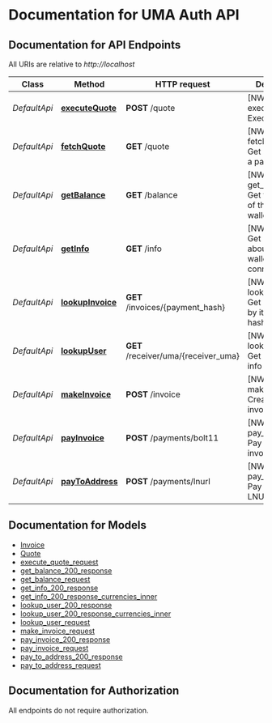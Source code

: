 # Documentation for UMA Auth API

<a name="documentation-for-api-endpoints"></a>
## Documentation for API Endpoints

All URIs are relative to *http://localhost*

| Class | Method | HTTP request | Description |
|------------ | ------------- | ------------- | -------------|
| *DefaultApi* | [**executeQuote**](Apis/DefaultApi.md#executequote) | **POST** /quote | [NWC: execute_quote] Execute a quote |
*DefaultApi* | [**fetchQuote**](Apis/DefaultApi.md#fetchquote) | **GET** /quote | [NWC: fetch_quote] Get a quote for a payment |
*DefaultApi* | [**getBalance**](Apis/DefaultApi.md#getbalance) | **GET** /balance | [NWC: get_balance] Get the balance of the user's wallet |
*DefaultApi* | [**getInfo**](Apis/DefaultApi.md#getinfo) | **GET** /info | [NWC: get_info] Get information about the user's wallet connection |
*DefaultApi* | [**lookupInvoice**](Apis/DefaultApi.md#lookupinvoice) | **GET** /invoices/{payment_hash} | [NWC: lookup_invoice] Get an invoice by its payment hash |
*DefaultApi* | [**lookupUser**](Apis/DefaultApi.md#lookupuser) | **GET** /receiver/uma/{receiver_uma} | [NWC: lookup_user] Get receiver info by UMA |
*DefaultApi* | [**makeInvoice**](Apis/DefaultApi.md#makeinvoice) | **POST** /invoice | [NWC: make_invoice] Create a new invoice |
*DefaultApi* | [**payInvoice**](Apis/DefaultApi.md#payinvoice) | **POST** /payments/bolt11 | [NWC: pay_invoice] Pay a bolt11 invoice |
*DefaultApi* | [**payToAddress**](Apis/DefaultApi.md#paytoaddress) | **POST** /payments/lnurl | [NWC: pay_to_address] Pay to an LNURL address |


<a name="documentation-for-models"></a>
## Documentation for Models

 - [Invoice](./Models/Invoice.md)
 - [Quote](./Models/Quote.md)
 - [execute_quote_request](./Models/execute_quote_request.md)
 - [get_balance_200_response](./Models/get_balance_200_response.md)
 - [get_balance_request](./Models/get_balance_request.md)
 - [get_info_200_response](./Models/get_info_200_response.md)
 - [get_info_200_response_currencies_inner](./Models/get_info_200_response_currencies_inner.md)
 - [lookup_user_200_response](./Models/lookup_user_200_response.md)
 - [lookup_user_200_response_currencies_inner](./Models/lookup_user_200_response_currencies_inner.md)
 - [lookup_user_request](./Models/lookup_user_request.md)
 - [make_invoice_request](./Models/make_invoice_request.md)
 - [pay_invoice_200_response](./Models/pay_invoice_200_response.md)
 - [pay_invoice_request](./Models/pay_invoice_request.md)
 - [pay_to_address_200_response](./Models/pay_to_address_200_response.md)
 - [pay_to_address_request](./Models/pay_to_address_request.md)


<a name="documentation-for-authorization"></a>
## Documentation for Authorization

All endpoints do not require authorization.
